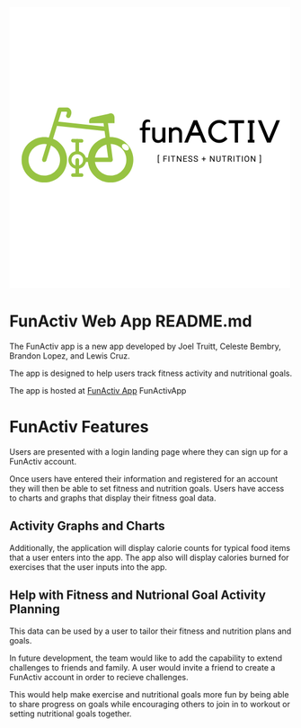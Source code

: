 ![FunActiv Logo](https://github.com/lewismcruz/Project2/blob/master/images/funACTIV.png)

# FunActiv Web App README.md
The FunActiv app is a new app developed by Joel Truitt, Celeste Bembry, Brandon Lopez, and Lewis Cruz.

The app is designed to help users track fitness activity and nutritional goals.

The app is hosted at [FunActiv App](https://agile-thicket-05064.herokuapp.com/) FunActivApp

# FunActiv Features
Users are presented with a login landing page where they can sign up for a FunActiv account.

Once users have entered their information and registered for an account they will then be able to set fitness and nutrition goals.
Users have access to charts and graphs that display their fitness goal data.

## Activity Graphs and Charts

Additionally, the application will display calorie counts for typical food items that a user enters into the app.
The app also will display calories burned for exercises that the user inputs into the app.

## Help with Fitness and Nutrional Goal Activity Planning

This data can be used by a user to tailor their fitness and nutrition plans and goals.

In future development, the team would like to add the capability to extend challenges to friends and family.
A user would invite a friend to create a FunActiv account in order to recieve challenges.

This would help make exercise and nutritional goals more fun by being able to share progress on goals while encouraging
others to join in to workout or setting nutritional goals together.



